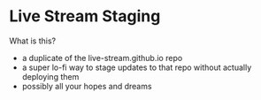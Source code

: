 # Live Stream Staging

What is this? 

- a duplicate of the live-stream.github.io repo
- a super lo-fi way to stage updates to that repo without actually deploying them
- possibly all your hopes and dreams
